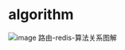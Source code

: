 # algorithm
![image 路由-redis-算法关系图解](/home/code_server/project/big-data/algorithm/images/路由-redis-算法关系图解.png)



